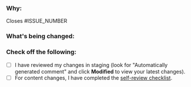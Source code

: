 ### Why:

Closes #ISSUE_NUMBER

### What's being changed:

### Check off the following:

- [ ] I have reviewed my changes in staging (look for "Automatically generated comment" and click **Modified** to view your latest changes).
- [ ] For content changes, I have completed the [self-review checklist](https://github.com/codinasion/codinasion-programme/blob/master/contributing/self-review.md).
